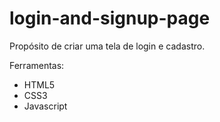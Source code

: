 # login-and-signup-page
Propósito de criar uma tela de login e cadastro.


Ferramentas:
- HTML5
- CSS3
- Javascript
